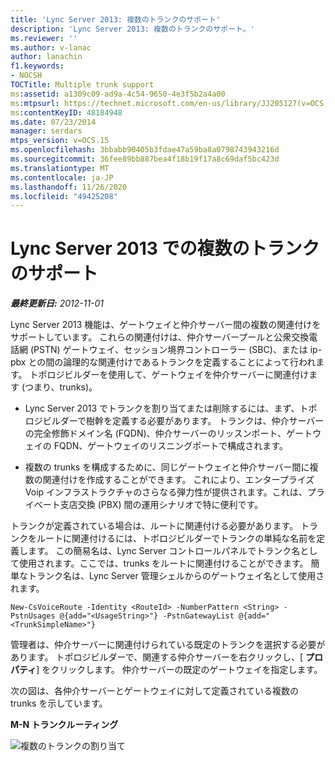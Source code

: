```yaml
---
title: 'Lync Server 2013: 複数のトランクのサポート'
description: 'Lync Server 2013: 複数のトランクのサポート。'
ms.reviewer: ''
ms.author: v-lanac
author: lanachin
f1.keywords:
- NOCSH
TOCTitle: Multiple trunk support
ms:assetid: a1309c09-ad9a-4c54-9650-4e3f5b2a4a00
ms:mtpsurl: https://technet.microsoft.com/en-us/library/JJ205127(v=OCS.15)
ms:contentKeyID: 48184948
ms.date: 07/23/2014
manager: serdars
mtps_version: v=OCS.15
ms.openlocfilehash: 3bbabb90405b3fdae47a59ba8a0798743943216d
ms.sourcegitcommit: 36fee89bb887bea4f18b19f17a8c69daf5bc423d
ms.translationtype: MT
ms.contentlocale: ja-JP
ms.lasthandoff: 11/26/2020
ms.locfileid: "49425208"
---
```

# <a name="multiple-trunk-support-in-lync-server-2013"></a>Lync Server 2013 での複数のトランクのサポート

<div data-xmlns="http://www.w3.org/1999/xhtml">

<div class="topic" data-xmlns="http://www.w3.org/1999/xhtml" data-msxsl="urn:schemas-microsoft-com:xslt" data-cs="https://msdn.microsoft.com/">

<div data-asp="https://msdn2.microsoft.com/asp">



</div>

<div id="mainSection">

<div id="mainBody">

<span> </span>

_**最終更新日:** 2012-11-01_

Lync Server 2013 機能は、ゲートウェイと仲介サーバー間の複数の関連付けをサポートしています。 これらの関連付けは、仲介サーバープールと公衆交換電話網 (PSTN) ゲートウェイ、セッション境界コントローラー (SBC)、または ip-pbx との間の論理的な関連付けであるトランクを定義することによって行われます。 トポロジビルダーを使用して、ゲートウェイを仲介サーバーに関連付けます (つまり、trunks)。

  - Lync Server 2013 でトランクを割り当てまたは削除するには、まず、トポロジビルダーで樹幹を定義する必要があります。 トランクは、仲介サーバーの完全修飾ドメイン名 (FQDN)、仲介サーバーのリッスンポート、ゲートウェイの FQDN、ゲートウェイのリスニングポートで構成されます。

  - 複数の trunks を構成するために、同じゲートウェイと仲介サーバー間に複数の関連付けを作成することができます。 これにより、エンタープライズ Voip インフラストラクチャのさらなる弾力性が提供されます。これは、プライベート支店交換 (PBX) 間の運用シナリオで特に便利です。

トランクが定義されている場合は、ルートに関連付ける必要があります。 トランクをルートに関連付けるには、トポロジビルダーでトランクの単純な名前を定義します。 この簡易名は、Lync Server コントロールパネルでトランク名として使用されます。ここでは、trunks をルートに関連付けることができます。 簡単なトランク名は、Lync Server 管理シェルからのゲートウェイ名として使用されます。

    New-CsVoiceRoute -Identity <RouteId> -NumberPattern <String> -PstnUsages @{add="<UsageString>"} -PstnGatewayList @{add="<TrunkSimpleName>"}

管理者は、仲介サーバーに関連付けられている既定のトランクを選択する必要があります。 トポロジビルダーで、関連する仲介サーバーを右クリックし、[ **プロパティ**] をクリックします。 仲介サーバーの既定のゲートウェイを指定します。

次の図は、各仲介サーバーとゲートウェイに対して定義されている複数の trunks を示しています。

**M-N トランクルーティング**

![複数のトランクの割り当て](images/JJ205127.c61cd9a7-d8d9-4e02-83b9-ab62519a48c4(OCS.15).jpg "複数のトランクの割り当て")

</div>

<span> </span>

</div>

</div>

</div>


